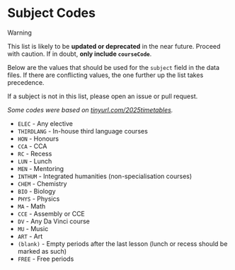 # Subject Codes

> [!WARNING]
> 
> This list is likely to be **updated or deprecated** in the near future. Proceed with caution. If in doubt, **only include `courseCode`**.

Below are the values that should be used for the `subject` field in the data files. If there are conflicting values, the one further up the list takes precedence.

If a subject is not in this list, please open an issue or pull request.

*Some codes were based on [tinyurl.com/2025timetables](tinyurl.com/2025timetables).*

- `ELEC` - Any elective
- `THIRDLANG` - In-house third language courses
- `HON` - Honours
- `CCA` - CCA
- `RC` - Recess
- `LUN` - Lunch
- `MEN` - Mentoring
- `INTHUM` - Integrated humanities (non-specialisation courses)
- `CHEM` - Chemistry
- `BIO` - Biology
- `PHYS` - Physics
- `MA` - Math
- `CCE` - Assembly or CCE
- `DV` - Any Da Vinci course
- `MU` - Music
- `ART` - Art
- `(blank)` - Empty periods after the last lesson (lunch or recess should be marked as such)
- `FREE` - Free periods